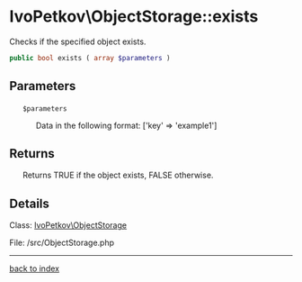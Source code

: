 # IvoPetkov\ObjectStorage::exists

Checks if the specified object exists.

```php
public bool exists ( array $parameters )
```

## Parameters

&nbsp;&nbsp;&nbsp;&nbsp;&nbsp;&nbsp;`$parameters`

&nbsp;&nbsp;&nbsp;&nbsp;&nbsp;&nbsp;&nbsp;&nbsp;&nbsp;&nbsp;&nbsp;&nbsp;Data in the following format: ['key' => 'example1']

## Returns

&nbsp;&nbsp;&nbsp;&nbsp;&nbsp;&nbsp;Returns TRUE if the object exists, FALSE otherwise.

## Details

Class: [IvoPetkov\ObjectStorage](ivopetkov.objectstorage.class.md)

File: /src/ObjectStorage.php

---

[back to index](index.md)

